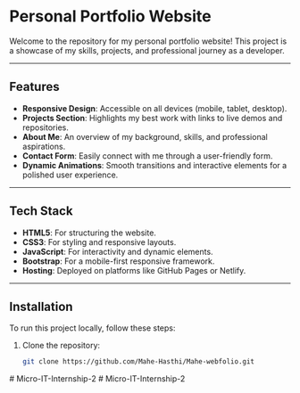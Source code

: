 # Personal Portfolio Website

Welcome to the repository for my personal portfolio website! This project is a showcase of my skills, projects, and professional journey as a developer.

---

## Features

- **Responsive Design**: Accessible on all devices (mobile, tablet, desktop).
- **Projects Section**: Highlights my best work with links to live demos and repositories.
- **About Me**: An overview of my background, skills, and professional aspirations.
- **Contact Form**: Easily connect with me through a user-friendly form.
- **Dynamic Animations**: Smooth transitions and interactive elements for a polished user experience.

---

## Tech Stack

- **HTML5**: For structuring the website.
- **CSS3**: For styling and responsive layouts.
- **JavaScript**: For interactivity and dynamic elements.
- **Bootstrap**: For a mobile-first responsive framework.
- **Hosting**: Deployed on platforms like GitHub Pages or Netlify.

---

## Installation

To run this project locally, follow these steps:

1. Clone the repository:
   ```bash
   git clone https://github.com/Mahe-Hasthi/Mahe-webfolio.git
#   M i c r o - I T - I n t e r n s h i p - 2  
 #   M i c r o - I T - I n t e r n s h i p - 2  
 